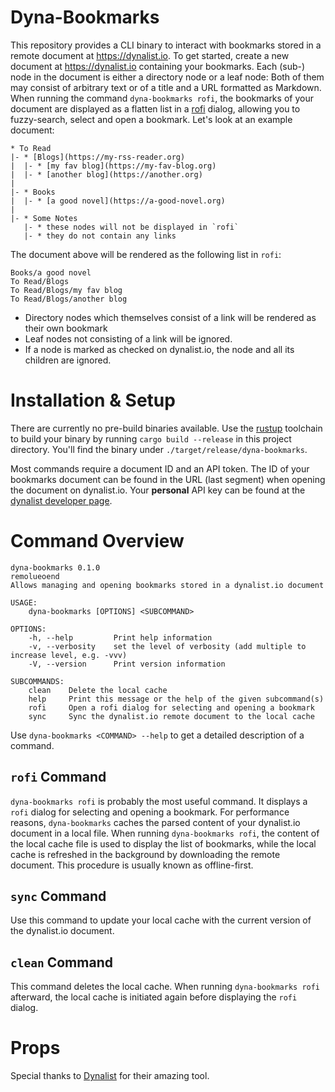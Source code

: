 # Dyna-Bookmarks

This repository provides a CLI binary to interact with bookmarks stored in a remote document at https://dynalist.io. To get started, create a new document at https://dynalist.io containing your bookmarks. Each (sub-) node in the document is either a directory node or a leaf node: Both of them may consist of arbitrary text or of a title and a URL formatted as Markdown. When running the command `dyna-bookmarks rofi`, the bookmarks of your document are displayed as a flatten list in a [rofi](https://github.com/davatorium/rofi) dialog, allowing you to fuzzy-search, select and open a bookmark. Let's look at an example document:
```
* To Read
|- * [Blogs](https://my-rss-reader.org)
|  |- * [my fav blog](https://my-fav-blog.org)
|  |- * [another blog](https://another.org)
| 
|- * Books
|  |- * [a good novel](https://a-good-novel.org)
|
|- * Some Notes
   |- * these nodes will not be displayed in `rofi`
   |- * they do not contain any links
```

The document above will be rendered as the following list in `rofi`:
```
Books/a good novel
To Read/Blogs
To Read/Blogs/my fav blog
To Read/Blogs/another blog
```
* Directory nodes which themselves consist of a link will be rendered as their own bookmark
* Leaf nodes not consisting of a link will be ignored.
* If a node is marked as checked on dynalist.io, the node and all its children are ignored.

# Installation & Setup
There are currently no pre-build binaries available. Use the [rustup](https://rustup.rs/) toolchain to build your binary by running `cargo build --release` in this project directory. You'll find the binary under `./target/release/dyna-bookmarks`.

Most commands require a document ID and an API token. The ID of your bookmarks document can be found in the URL (last segment) when opening the document on dynalist.io. Your **personal** API key can be found at the [dynalist developer page](https://dynalist.io/developer).

# Command Overview
```
dyna-bookmarks 0.1.0
remolueoend
Allows managing and opening bookmarks stored in a dynalist.io document

USAGE:
    dyna-bookmarks [OPTIONS] <SUBCOMMAND>

OPTIONS:
    -h, --help         Print help information
    -v, --verbosity    set the level of verbosity (add multiple to increase level, e.g. -vvv)
    -V, --version      Print version information

SUBCOMMANDS:
    clean    Delete the local cache
    help     Print this message or the help of the given subcommand(s)
    rofi     Open a rofi dialog for selecting and opening a bookmark
    sync     Sync the dynalist.io remote document to the local cache
```
Use `dyna-bookmarks <COMMAND> --help` to get a detailed description of a command.

## `rofi` Command
`dyna-bookmarks rofi` is probably the most useful command. It displays a `rofi` dialog for selecting and opening a bookmark. For performance reasons, `dyna-bookmarks` caches the parsed content of your dynalist.io document in a local file. When running `dyna-bookmarks rofi`, the content of the local cache file is used to display the list of bookmarks, while the local cache is refreshed in the background by downloading the remote document. This procedure is usually known as offline-first.

## `sync` Command
Use this command to update your local cache with the current version of the dynalist.io document.

## `clean` Command
This command deletes the local cache. When running `dyna-bookmarks rofi` afterward, the local cache is initiated again before displaying the `rofi` dialog.

# Props
Special thanks to [Dynalist](https://dynalist.io/) for their amazing tool.
